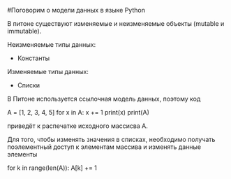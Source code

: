 #Поговорим о модели данных в языке Python

В питоне существуют изменяемые и неизменяемые объекты (mutable и immutable).

Неизменяемые типы данных:
* Константы

Изменяемые типы данных:
* Списки

В Питоне используется ссылочная модель данных, поэтому код

A = [1, 2, 3, 4, 5]
for x in A:
    x += 1
    print(x)
print(A)

приведёт к распечатке исходного массисва A.

Для того, чтобы изменять значения в списках, необходимо получать поэлементный доступ к элементам массива и изменять данные элементы

for k in range(len(A)):
    A[k] += 1 



